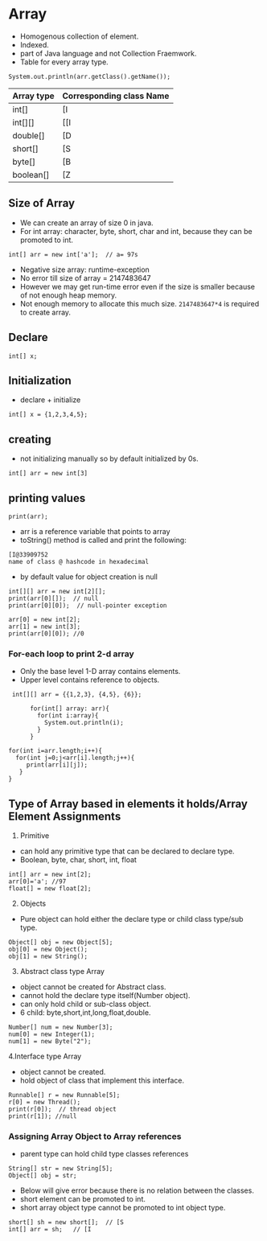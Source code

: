 # Array
- Homogenous collection of element.
- Indexed.
- part of Java language and not Collection Fraemwork.
- Table for every array type.

```
System.out.println(arr.getClass().getName());
```
| Array type | Corresponding class Name|
|----------|-----------|
| int[] | [I|
|int[][]|[[I|
| double[]|[D|
|short[]|[S|
|byte[]|[B|
|boolean[]|[Z|

## Size of Array
- We can create an array of size 0 in java.
- For int array: character, byte, short, char and int, because they can be promoted to int.
```
int[] arr = new int['a'];  // a= 97s
```
- Negative size array: runtime-exception
- No error till size of array = 2147483647
- However we may get run-time error even if the size is smaller because of not enough heap memory.
- Not enough memory to allocate this much size. ```2147483647*4``` is required to create array. 

## Declare
```
int[] x;
```

## Initialization
- declare + initialize
```
int[] x = {1,2,3,4,5};
```

## creating
- not initializing manually so by default initialized by 0s.
```
int[] arr = new int[3]
```

## printing values
```
print(arr);
```
- arr is a reference variable that points to array
- toString() method is called and print the following:
```
[I@33909752
name of class @ hashcode in hexadecimal
```
- by default value for object creation is null
```
int[][] arr = new int[2][];
print(arr[0][]);  // null
print(arr[0][0]);  // null-pointer exception

arr[0] = new int[2];
arr[1] = new int[3];
print(arr[0][0]); //0
```

### For-each loop to print 2-d array
- Only the base level 1-D array contains elements.
- Upper level contains reference to objects.
```
 int[][] arr = {{1,2,3}, {4,5}, {6}};
      
      for(int[] array: arr){
        for(int i:array){
          System.out.println(i);
        }
      }

for(int i=arr.length;i++){
  for(int j=0;j<arr[i].length;j++){
     print(arr[i][j]);
   }
}
```
## Type of Array based in elements it holds/Array Element Assignments
1. Primitive
- can hold any primitive type that can be declared to declare type.
- Boolean, byte, char, short, int, float
```
int[] arr = new int[2];
arr[0]='a'; //97
float[] = new float[2];
```
2. Objects
- Pure object can hold either the declare type or child class type/sub type.
```
Object[] obj = new Object[5];
obj[0] = new Object();
obj[1] = new String();
```
3. Abstract class type Array
- object cannot be created for Abstract class.
- cannot hold the declare type itself(Number object).
- can only hold child or sub-class object.
- 6 child: byte,short,int,long,float,double.
```
Number[] num = new Number[3];
num[0] = new Integer(1);
num[1] = new Byte("2");
```
4.Interface type Array
- object cannot be created.
- hold object of class that implement this interface.
```
Runnable[] r = new Runnable[5];
r[0] = new Thread();
print(r[0]);  // thread object
print(r[1]); //null
```

### Assigning Array Object to Array references
- parent type can hold child type classes references
```
String[] str = new String[5];
Object[] obj = str;
```
- Below will give error because there is no relation between the classes.
- short element can be promoted to int.
- short array object type cannot be promoted to int object type.
```
short[] sh = new short[];  // [S
int[] arr = sh;   // [I
```
